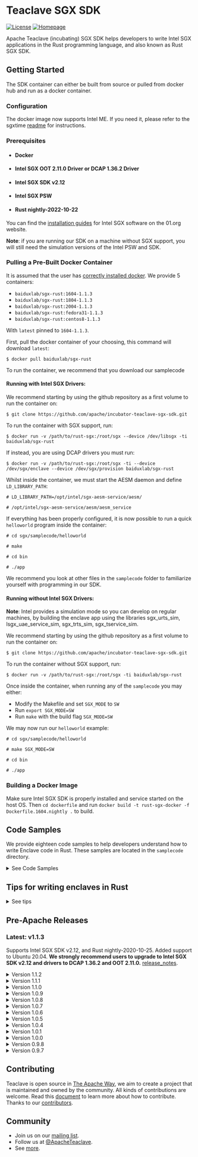 # Teaclave SGX SDK

[![License](https://img.shields.io/badge/license-Apache-green.svg)](LICENSE)
[![Homepage](https://img.shields.io/badge/site-homepage-blue)](https://teaclave.apache.org/)

Apache Teaclave (incubating) SGX SDK helps developers to write Intel SGX
applications in the Rust programming language, and also known as Rust SGX SDK.

## Getting Started

The SDK container can either be built from source or pulled from docker hub and
run as a docker container.

### Configuration

The docker image now supports Intel ME. If you need it, please refer to the
sgxtime [readme](documents/sgxtime.md) for instructions.

### Prerequisites

* #### Docker
* #### Intel SGX OOT 2.11.0 Driver or DCAP 1.36.2 Driver
* #### Intel SGX SDK v2.12
* #### Intel SGX PSW
* #### Rust nightly-2022-10-22

You can find the [installation guides](https://download.01.org/intel-sgx/sgx-linux/2.9/docs/) for Intel SGX software on the 01.org website.

**Note**: if you are running our SDK on a machine without SGX support, you will still need the simulation versions of the Intel PSW and SDK.

### Pulling a Pre-Built Docker Container

It is assumed that the user has [correctly installed docker](https://docs.docker.com/get-docker/). We provide 5 containers:

* `baiduxlab/sgx-rust:1604-1.1.3`
* `baiduxlab/sgx-rust:1804-1.1.3`
* `baiduxlab/sgx-rust:2004-1.1.3`
* `baiduxlab/sgx-rust:fedora31-1.1.3`
* `baiduxlab/sgx-rust:centos8-1.1.3`

With `latest` pinned to `1604-1.1.3`.

First, pull the docker container of your choosing, this command will download `latest`:
```
$ docker pull baiduxlab/sgx-rust
```
To run the container, we recommend that you download our samplecode

#### Running with Intel SGX Drivers:

We recommend starting by using the github repository as a first volume to run the container on:
```
$ git clone https://github.com/apache/incubator-teaclave-sgx-sdk.git
```
To run the container with SGX support, run:
```
$ docker run -v /path/to/rust-sgx:/root/sgx --device /dev/libsgx -ti baiduxlab/sgx-rust
```
If instead, you are using DCAP drivers you must run:
```
$ docker run -v /path/to/rust-sgx:/root/sgx -ti --device /dev/sgx/enclave --device /dev/sgx/provision baiduxlab/sgx-rust
```
Whilst inside the container, we must start the AESM daemon and define `LD_LIBRARY_PATH`:
```
# LD_LIBRARY_PATH=/opt/intel/sgx-aesm-service/aesm/

# /opt/intel/sgx-aesm-service/aesm/aesm_service
```
If everything has been properly configured, it is now possible to run a quick `helloworld` program inside the container:
```
# cd sgx/samplecode/helloworld

# make

# cd bin

# ./app
```
We recommend you look at other files in the `samplecode` folder to familiarize yourself with programming in our SDK.

#### Running without Intel SGX Drivers:

**Note**: Intel provides a simulation mode so you can develop on regular machines, by building the enclave app using the libraries sgx_urts_sim, lsgx_uae_service_sim, sgx_trts_sim, sgx_tservice_sim.

We recommend starting by using the github repository as a first volume to run the container on:
```
$ git clone https://github.com/apache/incubator-teaclave-sgx-sdk.git
```
To run the container without SGX support, run:
```
$ docker run -v /path/to/rust-sgx:/root/sgx -ti baiduxlab/sgx-rust
```
Once inside the container, when running any of the `samplecode` you may either:
- Modify the Makefile and set `SGX_MODE` to `SW`
- Run `export SGX_MODE=SW`
- Run `make` with the build flag `SGX_MODE=SW`

We may now run our `helloworld` example:

```
# cd sgx/samplecode/helloworld

# make SGX_MODE=SW

# cd bin

# ./app
```
### Building a Docker Image

Make sure Intel SGX SDK is properly installed and service started on the host OS. Then `cd dockerfile` and run `docker build -t rust-sgx-docker -f Dockerfile.1604.nightly .` to build.

## Code Samples

We provide eighteen code samples to help developers understand how to write Enclave code in Rust. These samples are located in the `samplecode` directory.

<details>
<summary>See Code Samples</summary>

* `helloworld` is a very simple app. It shows some basic usages of argument passing, Rust string and ECALL/OCALLs.

* `crypto` shows the usage of crypto APIs provided by Intel SGX libraries. It does some crypto calculations inside the enclave, which is recommended in most circumstances.

* `localattestation` is a sample ported from the original Intel SGX SDK. It shows how to do local attestation in Rust programming language.

* `sealeddata` sample shows how to seal secret data in an enclave and how to verify the sealed data.

* `thread` sample is a sample ported from the original Intel SGX SDK, showing some basic usages of threading APIs.

* `remoteattestation` sample shows how to make remote attestation with Rust SGX SDK. The sample is forked from [linux-sgx-attestation](https://github.com/svartkanin/linux-sgx-remoteattestation) and credits to Blackrabbit (blackrabbit256@gmail.com). The enclave in Rust is shipped in this sample and Makefiles are modified accordingly.

* `hugemem` sample shows how to use huge mem in SGX enclave. In this sample, we allocate reserve 31.75GB heap space and allocate 31.625GB buffers!

* `file` sample shows how to read/write files in SGX enclave.

* `hello-rust` is the helloworld sample written, writing in pure Rust.

* `backtrace` is a sample showing how to enabling backtrace mechanism inside the enclave.

* `unit-test` shows the way of writing unit tests and conduct unit testing.

* `zlib-lazy-static-sample` shows how to use ported third party crates inside enclave.

* `machine-learning` shows how to use [rusty-machine](https://github.com/AtheMathmo/rusty-machine) for machine learning inside Intel SGX enclave.

* `tls` contains a pair of TLS client/server runs perfectly in SGX enclave!

* `sgxtime` shows how to acquire trusted timestamp via Intel ME. Please refer to this [instruction](documents/sgxtime.md) for detail.

* `protobuf` shows how to use the ported `rust-protobuf` to pass messages to the enclave using protobuf. Please install protobuf-compiler by `apt-get install protobuf-compiler` and protobuf-codegen by `cargo install protobuf-codegen --vers=2.8.1` before compiling this sample.

* `wasmi` shows how to pass WebAssembly test suites using the ported WebAssembly interpreter.

* `psi` is a prototype solution of the Private-Set-Intersection problem.

* `secretsharing` shows the usage of Shamir sharing in Rust-SGX environment (provided by @davidp94).

* `switchless` shows the usage of latest "switchless" execution model provided by intel. Please pay attention to the Makefile and the position of link flag "-lsgx_tswitchless".

* `mutual-ra` provides remote attestation based TLS connection between SGX enclaves. See the [readme](samplecode/mutual-ra/Readme.md) for details.

* `ue-ra` provides remote attestation based TLS connection between an untrusted party and one SGX enclave. See the [readme](samplecode/ue-ra/Readme.md) for details.

* `sgx-cov` shows how to use lcov with Rust SGX enclave to generate code coverage report. See the [readme](samplecode/sgx-cov/Readme.md) for details.

* `tcmalloc` shows how to link Rust-SGX enclave with tcmalloc (provided by Intel SGX SDK), and test its performance with different kinds of workload.
</details>

## Tips for writing enclaves in Rust

<details>
<summary>See tips</summary>

## Writing EDL

* For fixed-length array in ECALL/OCALL definition, declare it as an array.  For dynamic-length array, use the keyword `size=` to let the Intel SGX knows how many bytes should be copied.

## ECALL Function Naming

* Add `#[no_mangle]` for every ECALL function.

## Passing/returning arrays

* For dynamic-length array, the only way is to use raw pointers in Rust. There are several functions to get/set data using raw pointers such as [`offset`](https://doc.rust-lang.org/1.9.0/std/primitive.pointer.html#method.offset) method. One can also use [`slice::from_raw_parts`](https://doc.rust-lang.org/std/slice/fn.from_raw_parts.html) to convert the array to a slice.

* For Fixed-length array, the above method is acceptable. And according to discussions in [issue 30382](https://github.com/rust-lang/rust/issues/30382) and [issue 31227](https://github.com/rust-lang/rust/issues/31227), thin-pointers (such as fixed-length array) are FFI-safe for now, but undocumented. In the sample codes, we use fixed-length arrays for passing and returning some fixed-length data.
</details>

## Pre-Apache Releases

### Latest: v1.1.3

Supports Intel SGX SDK v2.12, and Rust nightly-2020-10-25. Added support to Ubuntu 20.04. **We strongly recommend users to upgrade to Intel SGX SDK v2.12 and drivers to DCAP 1.36.2 and OOT 2.11.0.** [release_notes](release_notes.md).

<details>
<summary>Version 1.1.2</summary>

### v1.1.2

Supports Intel SGX SDK v2.9.1, and Rust nightly-2020-04-07. v1.1.2 provides a handy crate `sgx_signal`, which enables signal capture. One can easily find the place where exception happens and finally triggered `ud2`. And we added `Backtrace::capture` in sgx_tstd. With the help of Intel SGX SDk v2.9.1's patch, dtor of thread local storage finally works on regular SGX thread and pthread thread. Removed sgx_core_futures since Rust is supporting `async`/`await` in `no_std` environment. Please refer to [release_notes](release_notes.md) for more details.
</details>

<details>
<summary>Version 1.1.1</summary>

### v1.1.1

Supports Intel SGX SDK v2.9, and Rust nightly-2020-03-12. v1.1.1 contains a bunch of bug fix and new proc macro `sgx_align` to help with aligning given structure. For LVI migigation, it only works on C/C++ parts (EDL headers/Intel's libs) and supports both two modes: `MITIGATION-CVE-2020-0551=LOAD` or `MITIGATION-CVE-2020-0551=CF`. To enable it, one need `env "MITIGATION-CVE-2020-0551=LOAD"` to set this environment variable. For detailed information, please refer to [release_notes](release_notes.md) for more details.
</details>

<details>
<summary>Version 1.1.0</summary>

### v1.1.0

Supports Intel SGX SDK v2.7.1, and Rust nightly-2019-11-25. v1.1.0 brings up dynamic static supports by `thread::spawn`, and almost everything of `std::sync`. Also v1.1.0 benefits from Intel SGX SDK's aligned memory allocation primitives to mitigate [INTEL-SA-00219](https://github.com/apache/incubator-mesatee-sgx/wiki/Mitigation-of-Intel-SA-00219-in-Rust-SGX). Besides, we enabled [`is_x86_feature_detected!`](https://github.com/apache/incubator-mesatee-sgx/wiki/%60is_x86_feature_detected%60-in-Rust-SGX-SDK) by parsing a hidden global CPU feature indicator initialized by Intel SGX urts/trts. And we provided Dockerfile for Fedora 27. For detailed information, please refer to [release_notes](release_notes.md) for more details.
</details>

<details>
<summary>Version 1.0.9</summary>

### v1.0.9 Release

Supports Intel SGX SDK v2.6, and Rust nightly-2019-08-01. Bumps everything to edition. Removed third_party directory since we have all of those dependencies forked and maintained with merge bot. Since Intel SGX SDK v2.6 imports some breaking changes in global thread metata, thread local features of v1.0.9 is not works on Intel SGX SDK v2.5. EDL and common headers are changed respectively. For detailed information, please refer to [release_notes](release_notes.md) for more details.
</details>

<details>
<summary>Version 1.0.8</summary>

### v1.0.8 Release

Supports the most recent Rust nightly (nightly-2019-05-22) and Rust stable (stable-2019-05-14). Code coverage support has been added to sgx_cov. Bug fixes in memory allocator and panicking routines. New third party libraries to support kvdb-memorydb. Please refer to [release_notes](release_notes.md) for more details.
</details>

<details>
<summary>Version 1.0.7</summary>

### v1.0.7 Release

Supports Intel SGX SDK v2.5. Master branch supports Rust nightly build (nightly-2019-04-26) and stable branch supports Rust stable build (stable-2019-04-25).  Refactored `sgx_tstd` to support `mio`. More sample codes added, including Java/Go clients for ue-ra (Thanks to @bradyjoestar)!. And we are maintaining forks of popular crates on Github organization [mesalock-linux](https://github.com/mesalock-linux). The ported crates are syncing with the original crates with the help of [Pull](https://pull.now.sh) bot and we manually port almost all tests from the original crates to test if the ported crate works well in SGX. Please refer to [release_notes](release_notes.md) for further details.

We changed the built-in EDL files. Please carefully upgrade your EDL files on `import` statements. If you encountered any problems during compilation, please create issue and let me know. Thanks!

**ATTENTION**: (Ubuntu Channel) Starts from Intel SGX SDK 2.8, `aesmd` requires a environment variable to start. If you are using docker, please start `aesmd` as:
```
LD_LIBRARY_PATH=/opt/intel/sgx-aesm-service/aesm /opt/intel/sgx-aesm-service/aesm/aesm_service
```

Starts from Intel SGX SDK 2.5, `aesmd` requires a environment variable to start. If you are using docker, please start `aesmd` as:
```
LD_LIBRARY_PATH=/opt/intel/libsgx-enclave-common/aesm /opt/intel/libsgx-enclave-common/aesm/aesm_service
```

(CentOS Channel) As of 2.6, CentOS branch of Intel SGX SDK is still in format of bin executable. Please start the `aesmd` as past:
```
LD_LIBRARY_PATH=/opt/intel/sgxpsw/aesm /opt/intel/sgxpsw/aesm/aesm_service
```
</details>

<details>
<summary>Version 1.0.6</summary>

### v1.0.6 Release
Fix bugs in sgx_alloc, sgx_types, ucd-generate and improve sgx_tunittest. Added rust-base58. Thanks to @elichai, @cbeck88, @brenzi and @nhynes.
</details>

<details>
<summary>Version 1.0.5</summary>

### v1.0.5 Release
This version supports Rust nightly build (nightly-2019-01-28, v1.34.0) in the master branch and the most recent stable build (stable-2019-01-16, v1.32.0) in the rust-stable branch. It supports the latest Intel SGX SDK **v2.4.0** and Ubuntu Linux 16.04+18.04. We provide support to Intel's Protected Code Loader. We provide sgx_ucrypto and sgx_crypto_helper for using SGX-style crypto primitives in untrusted app and RSA keypair serialization/deserialization in both trusted and untrusted programs. We re-organize ocall related interfaces and provide them in a new crate sgx_libc with a bunch of new ocall functions. In addition, we port net2 to SGX. Please refer to [release_notes](release_notes.md) for further details.
</details>
<details>
<summary>Version 1.0.4</summary>

### v1.0.4 Release
This version supports Rust nightly build (nightly-2018-10-01) in the master branch and the most recent stable build (stable-2018-09-25) in the rust-stable branch. It supports the latest Intel SGX SDK **v2.3.1** and Ubuntu Linux 18.04. It now contains further third party libraries including: bit-vec, chrono, erased-serde, fxhash, nan-preserving-float, num-bigint, quick-error, raft-rs, time, webpki-roots, and yasna. Some third party libraries, like untrusted, parity-wasm and lazy-static, are removed because they support `no_std` and can be used directly from crates.io. We strongly recommend developers upgrade to v1.0.4 and use the most recent Rust release to build it due to the [Security advisory for the standard library](https://blog.rust-lang.org/2018/09/21/Security-advisory-for-std.html). Please refer to [release_notes](release_notes.md) for further details.
</details>

<details>
<summary>Version 1.0.1</summary>

### v1.0.1 Release
This version supports the Rust nightly build (nightly-2018-07-16) in master branch and the most recent Rust stable build (stable-2018-07-10). And it supports the latest Intel SGX SDK **v2.2**. New third party libraries include: bytes, http, iovec, rust-crypto, rust-fnv and rust-threshold-secret-sharing. New code sample 'secretsharing' and 'rust-threshold-secret-sharing' is provided by @davidp94. Please refer to [release_notes](release_notes.md) for further details.
</details>

<details>
<summary>Version 1.0.0</summary>

### v1.0.0 Release
We proudly announce v1.0.0 of rust-sgx-sdk! We port Parity's [Webassembly Interpreter](https://github.com/paritytech/wasmi) to Intel SGX and provide a full functional in-enclave [wasmi sample](samplecode/wasmi), and a [sample solution](samplecode/psi) of two-party private-set-intersection resisting side-channel attacks! From this version, we start to support most recent stable branch of Rust instead of nightly for better stability and future production use. Thus, the [stable branch](https://github.com/apache/teaclave-sgx-sdk/tree/rust-stable) of v1.0.0 supports the most recent Rust stable toolchain (1.26.0 stable-2018-05-07), while the master only supports Rust nightly toolchain of nightly-2018-04-11. Please refer to [release_notes](release_notes.md) for further details.
</details>

<details>
<summary>Version 0.9.8</summary>

### v0.9.8 Release
This version provides security updates regards to recent Spectre attacks in Intel SGX, and supports **Rust stable (2018-03-01)** (in branch named 'rust-stable'). It contains support of [Intel SGX SDK 2.1.2](https://download.01.org/intel-sgx/linux-2.1.2/) and a series of API functions to stop speculative execution on demand. In addition, we provide a ported version of [rust-protobuf](https://crates.io/crates/protobuf) v1.4.4. Please refer to [release_notes](release_notes.md) for further details.
</details>

<details>
<summary>Version 0.9.7</summary>

### v0.9.7 Release
This version provides a new namespace: `sgx_tstd::untrusted`, including `sgx_tstd::untrusted::fs` `sgx_tstd::untrusted::time` and `sgx_tstd::untrusted::path`, providing supports to operation to ocalls in a **untrusted** namespace. The **untrusted** namespace is always enabled no matter `untrusted_*` is set or not. We **urge** the developers to use the `sgx_tstd::untrusted` namespace to port their crates, instead of using the `untrusted_` series of features. Also, we renamed the `untrusted_net` feature to `net` for feature name unification. Please refer to [release_notes](release_notes.md) for further details.
</details>

## Contributing

Teaclave is open source in [The Apache Way](https://www.apache.org/theapacheway/),
we aim to create a project that is maintained and owned by the community. All
kinds of contributions are welcome. Read this [document](CONTRIBUTING.md) to
learn more about how to contribute. Thanks to our
[contributors](https://teaclave.apache.org/contributors/).

## Community

- Join us on our [mailing list](https://lists.apache.org/list.html?dev@teaclave.apache.org).
- Follow us at [@ApacheTeaclave](https://twitter.com/ApacheTeaclave).
- See [more](https://teaclave.apache.org/community/).
